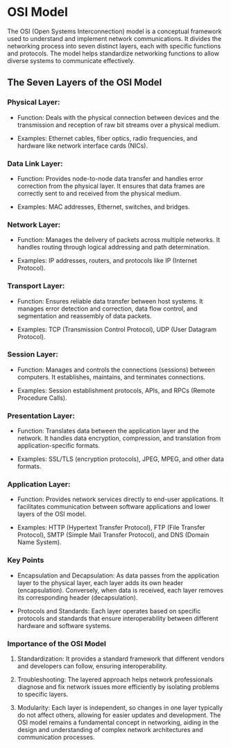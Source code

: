 # OSI Model
The OSI (Open Systems Interconnection) model is a conceptual framework used to understand and implement network communications. It divides the networking process into seven distinct layers, each with specific functions and protocols. The model helps standardize networking functions to allow diverse systems to communicate effectively.

## The Seven Layers of the OSI Model

### Physical Layer:

- Function: Deals with the physical connection between devices and the transmission and reception of raw bit streams over a physical medium.

- Examples: Ethernet cables, fiber optics, radio frequencies, and hardware like network interface cards (NICs).


### Data Link Layer:

- Function: Provides node-to-node data transfer and handles error correction from the physical layer. It ensures that data frames are correctly sent to and received from the physical medium.

- Examples: MAC addresses, Ethernet, switches, and bridges.


### Network Layer:

- Function: Manages the delivery of packets across multiple networks. It handles routing through logical addressing and path determination.

- Examples: IP addresses, routers, and protocols like IP (Internet Protocol).

### Transport Layer:

- Function: Ensures reliable data transfer between host systems. It manages error detection and correction, data flow control, and segmentation and reassembly of data packets.

- Examples: TCP (Transmission Control Protocol), UDP (User Datagram Protocol).

### Session Layer:

- Function: Manages and controls the connections (sessions) between computers. It establishes, maintains, and terminates connections.

- Examples: Session establishment protocols, APIs, and RPCs (Remote Procedure Calls).

### Presentation Layer:

- Function: Translates data between the application layer and the network. It handles data encryption, compression, and translation from application-specific formats.

- Examples: SSL/TLS (encryption protocols), JPEG, MPEG, and other data formats.

### Application Layer:

- Function: Provides network services directly to end-user applications. It facilitates communication between software applications and lower layers of the OSI model.

- Examples: HTTP (Hypertext Transfer Protocol), FTP (File Transfer Protocol), SMTP (Simple Mail Transfer Protocol), and DNS (Domain Name System).

### Key Points
- Encapsulation and Decapsulation: As data passes from the application layer to the physical layer, each layer adds its own header (encapsulation). Conversely, when data is received, each layer removes its corresponding header (decapsulation).

- Protocols and Standards: Each layer operates based on specific protocols and standards that ensure interoperability between different hardware and software systems.

### Importance of the OSI Model
1. Standardization: It provides a standard framework that different vendors and developers can follow, ensuring interoperability.

2. Troubleshooting: The layered approach helps network professionals diagnose and fix network issues more efficiently by isolating problems to specific layers.

3. Modularity: Each layer is independent, so changes in one layer typically do not affect others, allowing for easier updates and development.
The OSI model remains a fundamental concept in networking, aiding in the design and understanding of complex network architectures and communication processes.










